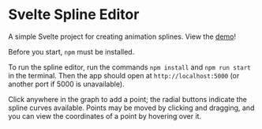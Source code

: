 # Svelte Spline Editor

A simple Svelte project for creating animation splines. View the [demo](https://github.com/flaneuseh/spline-editor/blob/main/demo.mov)!

Before you start, `npm` must be installed.

To run the spline editor, run the commands `npm install` and `npm run start` in the terminal. Then
the app should open at `http://localhost:5000` (or another port if 5000 is
unavailable).

Click anywhere in the graph to add a point; the radial buttons indicate the
spline curves available. Points may be moved by clicking and dragging, and you
can view the coordinates of a point by hovering over it.

